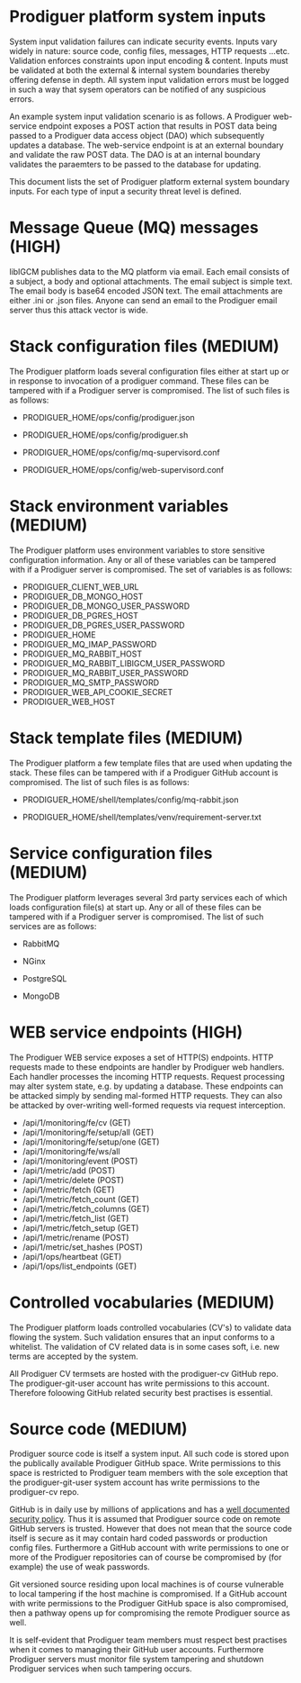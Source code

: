 # Prodiguer platform system inputs  

System input validation failures can indicate security events.  Inputs vary widely in nature: source code, config files, messages, HTTP requests ...etc.  Validation enforces constraints upon input encoding & content.  Inputs must be validated at both the external & internal system boundaries thereby offering defense in depth.  All system input validation errors must be logged in such a way that sysem operators can be notified of any suspicious errors.  

An example system input validation scenario is as follows.  A Prodiguer web-service endpoint exposes a POST action that results in POST data being passed to a Prodiguer data access object (DAO) which subsequently updates a database.  The web-service endpoint is at an external boundary and validate the raw POST data.  The DAO is at an internal boundary validates the paraemters to be passed to the database for updating.

This document lists the set of Prodiguer platform external system boundary inputs.  For each type of input a security threat level is defined.  

# Message Queue (MQ) messages (HIGH)

libIGCM publishes data to the MQ platform via email.  Each email consists of a subject, a body and optional attachments.  The email subject is simple text.  The email body is base64 encoded JSON text.  The email attachments are either .ini or .json files.  Anyone can send an email to the Prodiguer email server thus this attack vector is wide.  

# Stack configuration files (MEDIUM)  

The Prodiguer platform loads several configuration files either at start up or in response to invocation of a prodiguer command.  These files can be tampered with if a Prodiguer server is compromised.  The list of such files is as follows:  

* PRODIGUER_HOME/ops/config/prodiguer.json  

* PRODIGUER_HOME/ops/config/prodiguer.sh  

* PRODIGUER_HOME/ops/config/mq-supervisord.conf  

* PRODIGUER_HOME/ops/config/web-supervisord.conf  

# Stack environment variables (MEDIUM)  

The Prodiguer platform uses environment variables to store sensitive configuration information.  Any or all of these variables can be tampered with if a Prodiguer server is compromised.  The set of variables is as follows:

* PRODIGUER_CLIENT_WEB_URL   
* PRODIGUER_DB_MONGO_HOST   
* PRODIGUER_DB_MONGO_USER_PASSWORD  
* PRODIGUER_DB_PGRES_HOST  
* PRODIGUER_DB_PGRES_USER_PASSWORD  
* PRODIGUER_HOME  
* PRODIGUER_MQ_IMAP_PASSWORD  
* PRODIGUER_MQ_RABBIT_HOST  
* PRODIGUER_MQ_RABBIT_LIBIGCM_USER_PASSWORD  
* PRODIGUER_MQ_RABBIT_USER_PASSWORD  
* PRODIGUER_MQ_SMTP_PASSWORD  
* PRODIGUER_WEB_API_COOKIE_SECRET  
* PRODIGUER_WEB_HOST  

# Stack template files (MEDIUM)  

The Prodiguer platform a few template files that are used when updating the stack.  These files can be tampered with if a Prodiguer GitHub account is compromised.  The list of such files is as follows:  

* PRODIGUER_HOME/shell/templates/config/mq-rabbit.json  

* PRODIGUER_HOME/shell/templates/venv/requirement-server.txt  

# Service configuration files (MEDIUM)  

The Prodiguer platform leverages several 3rd party services each of which loads configuration file(s) at start up.  Any or all of these files can be tampered with if a Prodiguer server is compromised.  The list of such services are as follows:  

* RabbitMQ

* NGinx  

* PostgreSQL  

* MongoDB  

# WEB service endpoints (HIGH)

The Prodiguer WEB service exposes a set of HTTP(S) endpoints.  HTTP requests made to these endpoints are handler by Prodiguer web handlers.  Each handler processes the incoming HTTP requests.  Request processing may alter system state, e.g. by updating a database.  These endpoints can be attacked simply by sending mal-formed HTTP requests.  They can also be attacked by over-writing well-formed requests via request interception.  

* /api/1/monitoring/fe/cv  (GET)
* /api/1/monitoring/fe/setup/all  (GET)
* /api/1/monitoring/fe/setup/one  (GET)
* /api/1/monitoring/fe/ws/all
* /api/1/monitoring/event  (POST)
* /api/1/metric/add  (POST)
* /api/1/metric/delete  (POST)
* /api/1/metric/fetch  (GET)
* /api/1/metric/fetch_count  (GET)
* /api/1/metric/fetch_columns  (GET)
* /api/1/metric/fetch_list  (GET)
* /api/1/metric/fetch_setup  (GET)
* /api/1/metric/rename  (POST)
* /api/1/metric/set_hashes  (POST)
* /api/1/ops/heartbeat  (GET)
* /api/1/ops/list_endpoints  (GET)

# Controlled vocabularies (MEDIUM)  

The Prodiguer platform loads controlled vocabularies (CV's) to validate data flowing the system.  Such validation ensures that an input conforms to a whitelist.  The validation of CV related data is in some cases soft, i.e. new terms are accepted by the system.  

All Prodiguer CV termsets are hosted with the prodiguer-cv GitHub repo.  The prodiguer-git-user account has write permissions to this account.  Therefore foloowing GitHub related security best practises is essential.

# Source code (MEDIUM)  

Prodiguer source code is itself a system input.  All such code is stored upon the publically available Prodiguer GitHub space.  Write permissions to this space is restricted to Prodiguer team members with the sole exception that the prodiguer-git-user system account has write permissions to the prodiguer-cv repo.  

GitHub is in daily use by millions of applications and has a [well documented security policy](https://help.github.com/articles/github-security/).  Thus it is assumed that Prodiguer source code on remote GitHub servers is trusted.  However that does not mean that the source code itself is secure as it may contain hard coded passwords or production config files.  Furthermore a GitHub account with write permissions to one or more of the Prodiguer repositories can of course be compromised by (for example) the use of weak passwords.  

Git versioned source residing upon local machines is of course vulnerable to local tampering if the host machine is compromised.  If a GitHub account with write permissions to the Prodiguer GitHub space is also compromised, then a pathway opens up for compromising the remote Prodiguer source as well.  

It is self-evident that Prodiguer team members must respect best practises when it comes to managing their GitHub user accounts.  Furthermore Prodiguer servers must monitor file system tampering and shutdown Prodiguer services when such tampering occurs.  


